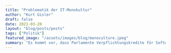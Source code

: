 ```yaml
---
title: "Problematik der IT-Monokultur"
author: "Kurt Gisler"
draft: false
date: 2021-03-20
layout: "blog/posts/posts"
tags: ["Politik"]
featured_image: "/assets/images/blog/monoculture.jpeg"
summary: "Es kommt vor, dass Parlamente Verpflichtungskredite für Software-Lizenzen bewilligen müssen. Richtig, sie müssen. Weil sie keine Wahl haben. Oft besteht zum Lieferanten Microsoft ein Abhängigkeitsverh..."
---
```


